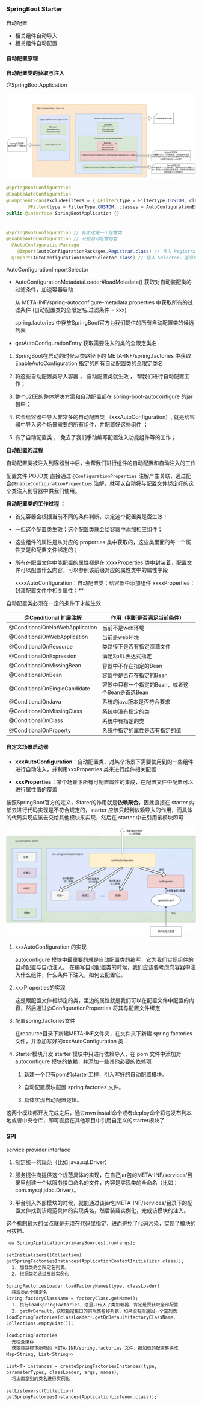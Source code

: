 ### SpringBoot Starter



自动配置

- 相关组件自动导入
- 相关组件自动配置



#### 自动配置原理

**自动配置类的获取与注入**

@SpringBootApplication

![SpringBootApplication内部结构](./img/SpringBootApplication内部结构.webp)

```java
@SpringBootConfiguration
@EnableAutoConfiguration
@ComponentScan(excludeFilters = { @Filter(type = FilterType.CUSTOM, classes = TypeExcludeFilter.class),
		@Filter(type = FilterType.CUSTOM, classes = AutoConfigurationExcludeFilter.class) })
public @interface SpringBootApplication {}


@SpringBootConfiguration // 标志这是一个配置类
@EnableAutoConfiguration // 开启自动配置功能
  @AutoConfigurationPackage
    @Import(AutoConfigurationPackages.Registrar.class) // 导入 Registrar，扫描主配置类所在包下的类注入Spring容器
  @Import(AutoConfigurationImportSelector.class) // 导入 Selector，返回将要注入的一系列bean的全限定类名
```

AutoConfigurationImportSelector

- AutoConfigurationMetadataLoader#loadMetadata() 获取对自动装配类的过滤条件，加速容器启动

  从 META-INF/spring-autoconfigure-metadata.properties 中获取所有的过滤条件 (自动配置类的全限定名.过滤条件 = xxx)

  spring.factories 中存放SpringBoot官方为我们提供的所有自动配置类的候选列表

- getAutoConfigurationEntry 获取需要注入的类的全限定类名





1. SpringBoot在启动的时候从类路径下的 META-INF/spring.factories 中获取 EnableAutoConfiguration 指定的所有自动配置类的全限定类名

2. 将这些自动配置类导入容器 ， 自动配置类就生效 ， 帮我们进行自动配置工作；

3. 整个J2EE的整体解决方案和自动配置都在 spring-boot-autoconfigure 的jar包中；

4. 它会给容器中导入非常多的自动配置类 （xxxAutoConfiguration）, 就是给容器中导入这个场景需要的所有组件，并配置好这些组件 ；

5. 有了自动配置类 ， 免去了我们手动编写配置注入功能组件等的工作；





**自动配置的过程**

自动配置类被注入到容器当中后，会帮我们进行组件的自动配置和自动注入的工作

配置文件 POJO类 直接通过 `@ConfigurationProperties` 注解产生关联，通过配合`@EnableConfigurationProperties` 注解，就可以自动将与配置文件绑定好的这个类注入到容器中供我们使用。

**自动配置类的工作过程 ：**

- 首先容器会根据当前不同的条件判断，决定这个配置类是否生效！

- 一但这个配置类生效；这个配置类就会给容器中添加相应组件；

- 这些组件的属性是从对应的 properties 类中获取的，这些类里面的每一个属性又是和配置文件绑定的；

- 所有在配置文件中能配置的属性都是在 xxxxProperties 类中封装着，配置文件可以配置什么内容，可以参照该前缀对应的属性类中的属性字段

  xxxxAutoConfiguration：自动配置类；给容器中添加组件
  xxxxProperties：封装配置文件中相关属性；**

自动配置类必须在一定的条件下才能生效

| @Conditional 扩展注解           | 作用（判断是否满足当前条件）                     |
| ------------------------------- | ------------------------------------------------ |
| @ConditionalOnNotWebApplication | 当前不是web环境                                  |
| @ConditionalOnWebApplication    | 当前是web环境                                    |
| @ConditionalOnResource          | 类路径下是否有指定资源文件                       |
| @ConditionalOnExpression        | 满足SpEL表达式指定                               |
| @ConditionalOnMissingBean       | 容器中不存在指定的Bean                           |
| @ConditionalOnBean              | 容器中是否存在指定的Bean                         |
| @ConditionalOnSingleCandidate   | 容器中只有一个指定的Bean，或者这个Bean是首选Bean |
| @ConditionalOnJava              | 系统的java版本是否符合要求                       |
| @ConditionalOnMissingClass      | 系统中没有指定的类                               |
| @ConditionalOnClass             | 系统中有指定的类                                 |
| @ConditionalOnProperty          | 系统中指定的属性是否有指定的值                   |





#### 自定义场景启动器

- **xxxAutoConfiguration**：自动配置类，对某个场景下需要使用到的一些组件进行自动注入，并利用xxxProperties 类来进行组件相关配置

- **xxxProperties**：某个场景下所有可配置属性的集成，在配置文件中配置可以进行属性值的覆盖

按照SpringBoot官方的定义，Starer的作用就是**依赖聚合**，因此直接在 starter 内部去进行代码实现是不符合规定的，starter 应该只起到依赖导入的作用，而具体的代码实现应该去交给其他模块来实现，然后在 starter 中去引用该模块即可

![starter构成](./img/starter构成.webp)



1. xxxAutoConfiguration 的实现

   autoconfigure 模块中最重要的就是自动配置类的编写，它为我们实现组件的自动配置与自动注入。
   在编写自动配置类的时候，我们应该要考虑向容器中注入什么组件，什么条件下注入，如何去配置它。

2. xxxProperties的实现

   这是跟配置文件相绑定的类，里边的属性就是我们可以在配置文件中配置的内容，然后通过@ConfigurationProperties 将其与配置文件绑定

3. 配置spring.factories文件

   在resource目录下新建META-INF文件夹，在文件夹下新建 spring.factories 文件，并添加写好的xxxAutoConfiguration 类：

4. Starter模块开发
   starter 模块中只进行依赖导入，在 pom 文件中添加对 autoconfigure 模块的依赖，并添加一些其他必要的依赖项

   1. 新建一个只有pom的starter工程，引入写好的自动配置模块。

   2. 自动配置模块配置 spring.factories 文件。

   3. 具体实现自动配置逻辑。

这两个模块都开发完成之后，通过mvn install命令或者deploy命令将包发布到本地或者中央仓库，即可直接在其他项目中引用自定义的starter模块了





### SPI

service provider interface

1. 制定统一的规范（比如 java.sql.Driver）

2. 服务提供商提供这个规范具体的实现，在自己jar包的META-INF/services/目录里创建一个以服务接口命名的文件，内容是实现类的全命名（比如：com.mysql.jdbc.Driver）。

3. 平台引入外部模块的时候，就能通过该jar包META-INF/services/目录下的配置文件找到该规范具体的实现类名，然后装载实例化，完成该模块的注入。

这个机制最大的优点就是无须在代码里指定，进而避免了代码污染，实现了模块的可拔插。

```
new SpringApplication(primarySources).run(args);

setInitializers((Collection) getSpringFactoriesInstances(ApplicationContextInitializer.class));
  1. 加载类的全限定名列表。
  2. 根据类名通过反射实例化

SpringFactoriesLoader.loadFactoryNames(type, classLoader)
  获取类的全限定名
String factoryClassName = factoryClass.getName();
  1. 执行loadSpringFactories，这里只传入了类加载器，肯定是要获取全部配置
  2. getOrDefault，获取指定接口的实现类名称列表，如果没有则返回一个空列表
loadSpringFactories(classLoader).getOrDefault(factoryClassName, Collections.emptyList());

loadSpringFactories
  先检查缓存
  获取类路径下所有的 META-INF/spring.factories 文件，把加载的配置转换成 Map<String, List<String>>

List<T> instances = createSpringFactoriesInstances(type, parameterTypes, classLoader, args, names);
  将上面拿到的类名进行实例化

setListeners((Collection) getSpringFactoriesInstances(ApplicationListener.class));
```

